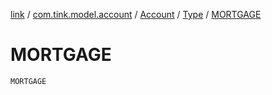 [link](../../../index.md) / [com.tink.model.account](../../index.md) / [Account](../index.md) / [Type](index.md) / [MORTGAGE](./-m-o-r-t-g-a-g-e.md)

# MORTGAGE

`MORTGAGE`